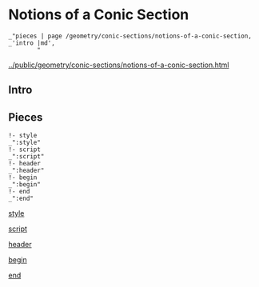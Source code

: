 # Notions of a Conic Section

    _"pieces | page /geometry/conic-sections/notions-of-a-conic-section, _'intro |md',
            "

[../public/geometry/conic-sections/notions-of-a-conic-section.html](# "save:")


## Intro

## Pieces

    !- style
    _":style"
    !- script
    _":script"
    !- header
    _":header"
    !- begin
    _":begin"
    !- end
    _":end"

[style]() 

[script]()

[header]()

[begin]()

[end]()

